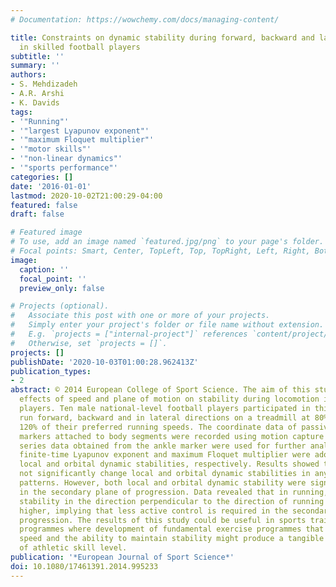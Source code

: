 ```yaml
---
# Documentation: https://wowchemy.com/docs/managing-content/

title: Constraints on dynamic stability during forward, backward and lateral locomotion
  in skilled football players
subtitle: ''
summary: ''
authors:
- S. Mehdizadeh
- A.R. Arshi
- K. Davids
tags:
- '"Running"'
- '"largest Lyapunov exponent"'
- '"maximum Floquet multiplier"'
- '"motor skills"'
- '"non-linear dynamics"'
- '"sports performance"'
categories: []
date: '2016-01-01'
lastmod: 2020-10-02T21:00:29-04:00
featured: false
draft: false

# Featured image
# To use, add an image named `featured.jpg/png` to your page's folder.
# Focal points: Smart, Center, TopLeft, Top, TopRight, Left, Right, BottomLeft, Bottom, BottomRight.
image:
  caption: ''
  focal_point: ''
  preview_only: false

# Projects (optional).
#   Associate this post with one or more of your projects.
#   Simply enter your project's folder or file name without extension.
#   E.g. `projects = ["internal-project"]` references `content/project/deep-learning/index.md`.
#   Otherwise, set `projects = []`.
projects: []
publishDate: '2020-10-03T01:00:28.962413Z'
publication_types:
- 2
abstract: © 2014 European College of Sport Science. The aim of this study was to investigate
  effects of speed and plane of motion on stability during locomotion in skilled football
  players. Ten male national-level football players participated in this study to
  run forward, backward and in lateral directions on a treadmill at 80%, 100% and
  120% of their preferred running speeds. The coordinate data of passive reflective
  markers attached to body segments were recorded using motion capture systems. Time
  series data obtained from the ankle marker were used for further analyses. The largest
  finite-time Lyapunov exponent and maximum Floquet multiplier were adopted to quantify
  local and orbital dynamic stabilities, respectively. Results showed that speed did
  not significantly change local and orbital dynamic stabilities in any of running
  patterns. However, both local and orbital dynamic stability were significantly higher
  in the secondary plane of progression. Data revealed that in running, unlike walking,
  stability in the direction perpendicular to the direction of running is significantly
  higher, implying that less active control is required in the secondary plane of
  progression. The results of this study could be useful in sports training and rehabilitation
  programmes where development of fundamental exercise programmes that challenge both
  speed and the ability to maintain stability might produce a tangible enhancement
  of athletic skill level.
publication: '*European Journal of Sport Science*'
doi: 10.1080/17461391.2014.995233
---
```


